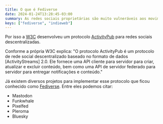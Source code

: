 ```yaml
---
title: O que é Fediverse
date: 2024-01-24T13:28:45-03:00
summary: As redes sociais proprietárias são muito vulneráveis aos movimentos economicos e podem mudar completamente de um dia para outro
keys: ["fediverse", "indieweb"]
---
```


Por isso a [W3C](https://www.w3.org/) desenvolveu um protocolo [ActivityPub](https://w3.org/TR/activitypub/) para redes sociais descentralizadas.

Conforme a própria W3C explica: "O protocolo ActivityPub é um protocolo de rede social descentralizado baseado no formato de dados [ActivityStreams] 2.0. Ele fornece uma API cliente para servidor para criar, atualizar e excluir conteúdo, bem como uma API de servidor federado para servidor para entregar notificações e conteúdo."

Já existem diversos projetos para implementar esse protocolo que ficou conhecido como [Fediverse](https://fediverse.party/). Entre eles podemos citar:

- Mastodon
- Funkwhale
- Pixelfed
- Pleroma
- Bluesky
